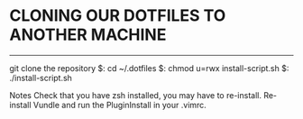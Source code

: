 # CLONING OUR DOTFILES TO ANOTHER MACHINE
---
git clone the repository
$: cd ~/.dotfiles
$: chmod u=rwx install-script.sh
$: ./install-script.sh

Notes
Check that you have zsh installed, you may have to re-install.
Re-install Vundle and run the PluginInstall in your .vimrc.
